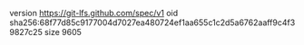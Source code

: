 version https://git-lfs.github.com/spec/v1
oid sha256:68f77d85c9177004d7027ea480724ef1aa655c1c2d5a6762aaff9c4f39827c25
size 9605
